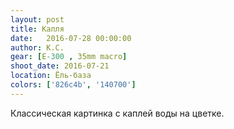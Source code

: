 ```yaml
---
layout: post
title: Капля
date:   2016-07-28 00:00:00
author: К.С.
gear: [E-300 , 35mm macro]
shoot_date: 2016-07-21
location: Ёль-база
colors: ['826c4b', '140700']
---
```


Классическая картинка с каплей воды на цветке.
